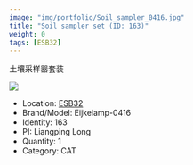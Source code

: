 ```yaml
---
image: "img/portfolio/Soil_sampler_0416.jpg"
title: "Soil sampler set (ID: 163)"
weight: 0
tags: [ESB32]
---
```


土壤采样器套装

<!--more-->

![](../../img/portfolio/Soil_sampler_0416.jpg)

- Location: [ESB32](../../tags/ESB32)
- Brand/Model: Eijkelamp-0416
- Identity: 163
- PI: Liangping Long
- Quantity: 1
- Category: CAT






